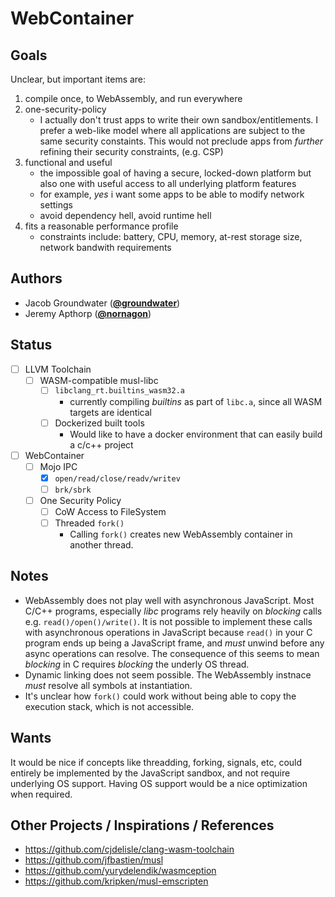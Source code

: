 # WebContainer

## Goals

Unclear, but important items are:

1. compile once, to WebAssembly, and run everywhere
2. one-security-policy
    - I actually don't trust apps to write their own sandbox/entitlements. I prefer a web-like model where all applications are subject to the same security constaints. This would not preclude apps from _further_ refining their security constraints, (e.g. CSP)
3. functional and useful
    - the impossible goal of having a secure, locked-down platform but also one with useful access to all underlying platform features
    - for example, _yes_ i want some apps to be able to modify network settings
    - avoid dependency hell, avoid runtime hell
4. fits a reasonable performance profile
    - constraints include: battery, CPU, memory, at-rest storage size, network bandwith requirements

## Authors

- Jacob Groundwater (**[@groundwater](https://github.com/groundwater)**)
- Jeremy Apthorp (**[@nornagon](https://github.com/nornagon)**)

## Status

- [ ] LLVM Toolchain
  - [ ] WASM-compatible musl-libc
    - [ ] `libclang_rt.builtins_wasm32.a`
      - currently compiling _builtins_ as part of `libc.a`, since all WASM targets are identical
    - [ ] Dockerized built tools
      - Would like to have a docker environment that can easily build a c/c++ project
- [ ] WebContainer
  - [ ] Mojo IPC
    - [x] `open/read/close/readv/writev`
    - [ ] `brk/sbrk`
  - [ ] One Security Policy
    - [ ] CoW Access to FileSystem
    - [ ] Threaded `fork()`
      - Calling `fork()` creates new WebAssembly container in another thread.

## Notes

- WebAssembly does not play well with asynchronous JavaScript. Most C/C++ programs, especially _libc_ programs rely heavily on _blocking_ calls e.g. `read()/open()/write()`. It is not possible to implement these calls with asynchronous operations in JavaScript because `read()` in your C program ends up being a JavaScript frame, and _must_ unwind before any async operations can resolve. The consequence of this seems to mean _blocking_ in C requires _blocking_ the underly OS thread.
- Dynamic linking does not seem possible. The WebAssembly instnace _must_ resolve all symbols at instantiation.
- It's unclear how `fork()` could work without being able to copy the execution stack, which is not accessible.

## Wants

It would be nice if concepts like threadding, forking, signals, etc, could entirely be implemented by the JavaScript sandbox, and not require underlying OS support. Having OS support would be a nice optimization when required.

## Other Projects / Inspirations / References

- https://github.com/cjdelisle/clang-wasm-toolchain
- https://github.com/jfbastien/musl
- https://github.com/yurydelendik/wasmception
- https://github.com/kripken/musl-emscripten
